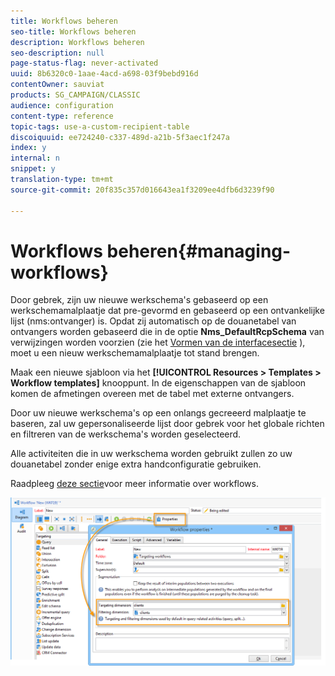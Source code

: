 ```yaml
---
title: Workflows beheren
seo-title: Workflows beheren
description: Workflows beheren
seo-description: null
page-status-flag: never-activated
uuid: 8b6320c0-1aae-4acd-a698-03f9bebd916d
contentOwner: sauviat
products: SG_CAMPAIGN/CLASSIC
audience: configuration
content-type: reference
topic-tags: use-a-custom-recipient-table
discoiquuid: ee724240-c337-489d-a21b-5f3aec1f247a
index: y
internal: n
snippet: y
translation-type: tm+mt
source-git-commit: 20f835c357d016643ea1f3209ee4dfb6d3239f90

---
```



# Workflows beheren{#managing-workflows}

Door gebrek, zijn uw nieuwe werkschema&#39;s gebaseerd op een werkschemamalplaatje dat pre-gevormd en gebaseerd op een ontvankelijke lijst (nms:ontvanger) is. Opdat zij automatisch op de douanetabel van ontvangers worden gebaseerd die in de optie **Nms_DefaultRcpSchema** van verwijzingen worden voorzien (zie het [Vormen van de interfacesectie](../../configuration/using/configuring-the-interface.md) ), moet u een nieuw werkschemamalplaatje tot stand brengen.

Maak een nieuwe sjabloon via het **[!UICONTROL Resources > Templates > Workflow templates]** knooppunt. In de eigenschappen van de sjabloon komen de afmetingen overeen met de tabel met externe ontvangers.

Door uw nieuwe werkschema&#39;s op een onlangs gecreeerd malplaatje te baseren, zal uw gepersonaliseerde lijst door gebrek voor het globale richten en filtreren van de werkschema&#39;s worden geselecteerd.

Alle activiteiten die in uw werkschema worden gebruikt zullen zo uw douanetabel zonder enige extra handconfiguratie gebruiken.

Raadpleeg [deze sectie](../../workflow/using/about-workflows.md)voor meer informatie over workflows.

![](assets/cfg_external_table_workflow.png)

